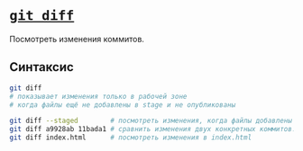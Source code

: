 # [`git diff`](./index.md)

Посмотреть изменения коммитов.

## Синтаксис

```bash
git diff
# показывает изменения только в рабочей зоне
# когда файлы ещё не добавлены в stage и не опубликованы

git diff --staged        # посмотреть изменения, когда файлы добавлены в stage.
git diff a9928ab 11bada1 # сравнить изменения двух конкретных коммитов.
git diff index.html      # посмотреть изменения в index.html
```
